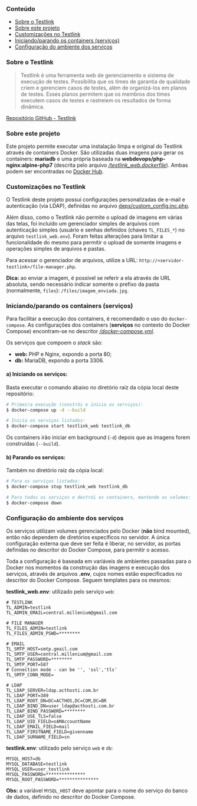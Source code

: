 ### Conteúdo
- [Sobre o Testlink](#sobre-o-testlink)
- [Sobre este projeto](#sobre-este-projeto)
- [Customizações no Testlink](#customizações-no-testlink)
- [Iniciando/parando os containers (serviços)](#iniciandoparando-os-containers-serviços)
- [Configuração do ambiente dos serviços](#configuração-do-ambiente-dos-serviços)

### Sobre o Testlink
> Testlink é uma ferramenta web de gerenciamento e sistema de execução de testes. Possibilita que os times de garantia de qualidade criem e gerenciem casos de testes, além de organizá-los em planos de testes. Esses planos permitem que os membros dos times executem casos de testes e rastreiem os resultados de forma dinâmica.

[Repositório GitHub - Testlink](https://github.com/TestLinkOpenSourceTRMS/testlink-code)

### Sobre este projeto
Este projeto permite executar uma instalação limpa e original do Testlink através de containers Docker. São utilizadas duas imagens para gerar os containers: **mariadb** e uma própria baseada na **webdevops/php-nginx:alpine-php7** (descrita pelo arquivo _[/testlink_web.dockerfile](https://github.com/alyssontkd/testlink-docker/testlink_web.dockerfile)_). Ambas podem ser encontradas no [Docker Hub](http://hub.docker.com).

### Customizações no Testlink
O Testlink deste projeto possui configurações personalizadas de e-mail e autenticação (via LDAP), definidas no arquivo [deps/custom_config.inc.php](https://github.com/alyssontkd/testlink-docker/deps/custom_config.inc.php).

Além disso, como o Testlink não permite o upload de imagens em várias das telas, foi incluído um gerenciador simples de arquivos com autenticação simples (usuário e senhas definidos (chaves `TL_FILES_*`) no arquivo `testlink_web.env`). Foram feitas alterações para limitar a funcionalidade do mesmo para permitir o upload de somente imagens e operações simples de arquivos e pastas.

Para acessar o gerenciador de arquivos, utilize a URL: `http://<servidor-testlink>/file-manager.php`.

**Dica:** ao enviar a imagem, é possível se referir a ela através de URL absoluta, sendo necessário indicar somente o prefixo da pasta (normalmente, `files`): `/files/imagem_enviada.jpg`.

### Iniciando/parando os containers (serviços)
Para facilitar a execução dos containers, é recomendado o uso do `docker-compose`. As configurações dos containers (**serviços** no contexto do Docker Compose) encontram-se no descritor _[/docker-compose.yml](https://github.com/alyssontkd/testlink-docker/docker-compose.yml)_.

Os serviços que compoem o _stack_ são:
- **web:** PHP e Nginx, expondo a porta 80;
- **db:** MariaDB, expondo a porta 3306.

#### a) Iniciando os serviços:
Basta executar o comando abaixo no diretório raíz da cópia local deste repositório:
```bash
# Primeira execução (constrói e inicia os serviços):
$ docker-compose up -d --build

# Inicia os serviços listados:
$ docker-compose start testlink_web testlink_db
```
Os containers irão iniciar em background (`-d`) depois que as imagens forem construídas (`--build`).

#### b) Parando os serviços:
Também no diretório raíz da cópia local:
```bash
# Para os serviços listados:
$ docker-compose stop testlink_web testlink_db

# Para todos os serviços e destrói os containers, mantendo os volumes:
$ docker-compose down
```
### Configuração do ambiente dos serviços
Os serviços utilizam volumes gerenciados pelo Docker (**não** bind mounted), então não dependem de diretórios específicos no servidor. A única configuração externa que deve ser feita é liberar, no servidor, as portas definidas no descritor do Docker Compose, para permitir o acesso.

Toda a configuração é baseada em variáveis de ambientes passadas para o Docker nos momentos da construção das imagens e execução dos serviços, através de arquivos **.env**, cujos nomes estão especificados no descritor do Docker Compose. Seguem templates para os mesmos:

**testlink_web.env**: utilizado pelo serviço `web`:
```
# TESTLINK
TL_ADMIN=testlink
TL_ADMIN_EMAIL=central.millenium@gmail.com

# FILE MANAGER
TL_FILES_ADMIN=testlink
TL_FILES_ADMIN_PSWD=********

# EMAIL
TL_SMTP_HOST=smtp.gmail.com
TL_SMTP_USER=central.millenium@gmail.com
TL_SMTP_PASSWORD=********
TL_SMTP_PORT=587
# Connection mode - can be '', 'ssl','tls'
TL_SMTP_CONN_MODE=

# LDAP
TL_LDAP_SERVER=ldap.acthosti.com.br
TL_LDAP_PORT=389
TL_LDAP_ROOT_DN=DC=ACTHOS,DC=COM,DC=BR
TL_LDAP_BIND_DN=user_ldap@acthosti.com.br
TL_LDAP_BIND_PASSWORD=********
TL_LDAP_USE_TLS=false
TL_LDAP_UID_FIELD=sAMAccountName
TL_LDAP_EMAIL_FIELD=mail
TL_LDAP_FIRSTNAME_FIELD=givenname
TL_LDAP_SURNAME_FIELD=sn
```

**testlink.env**: utilizado pelo serviço `web` e `db`:
```properties
MYSQL_HOST=db
MYSQL_DATABASE=testlink
MYSQL_USER=user_testlink
MYSQL_PASSWORD=***************
MYSQL_ROOT_PASSWORD=***************
```
**Obs:** a variável `MYSQL_HOST` deve apontar para o nome do serviço do banco de dados, definido no descritor do Docker Compose.
